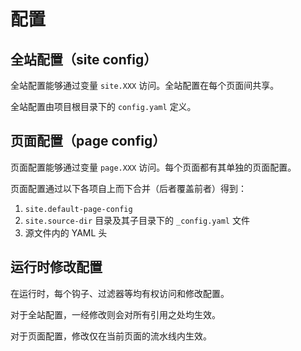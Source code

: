 # 配置

## 全站配置（site config）

全站配置能够通过变量 `site.XXX` 访问。全站配置在每个页面间共享。

全站配置由项目根目录下的 `config.yaml` 定义。

## 页面配置（page config）

页面配置能够通过变量 `page.XXX` 访问。每个页面都有其单独的页面配置。

页面配置通过以下各项自上而下合并（后者覆盖前者）得到：

1. `site.default-page-config`
1. `site.source-dir` 目录及其子目录下的 `_config.yaml` 文件
1. 源文件内的 YAML 头

## 运行时修改配置

在运行时，每个钩子、过滤器等均有权访问和修改配置。

对于全站配置，一经修改则会对所有引用之处均生效。

对于页面配置，修改仅在当前页面的流水线内生效。
